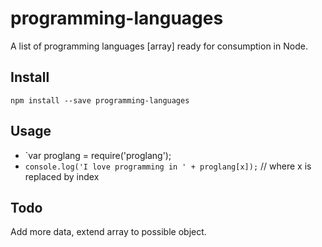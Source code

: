 # programming-languages
A list of programming languages [array] ready for consumption in Node.

## Install 
`npm install --save programming-languages` 

## Usage

* `var proglang = require('proglang');
* `console.log('I love programming in ' + proglang[x]);` // where x is replaced by index

## Todo

Add more data, extend array to possible object.




